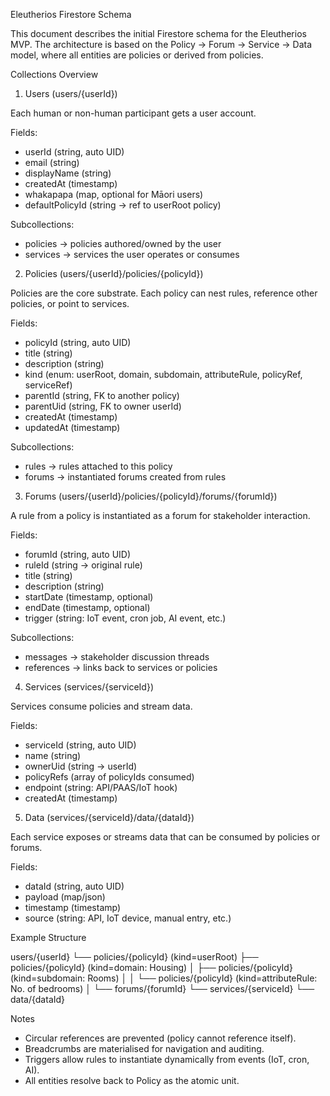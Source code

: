 Eleutherios Firestore Schema

This document describes the initial Firestore schema for the Eleutherios MVP.
The architecture is based on the Policy → Forum → Service → Data model, where all entities are policies or derived from policies.

Collections Overview
1. Users (users/{userId})

Each human or non-human participant gets a user account.

Fields:
* userId (string, auto UID)
* email (string)
* displayName (string)
* createdAt (timestamp)
* whakapapa (map, optional for Māori users)
* defaultPolicyId (string → ref to userRoot policy)

Subcollections:
* policies → policies authored/owned by the user
* services → services the user operates or consumes

2. Policies (users/{userId}/policies/{policyId})

Policies are the core substrate. Each policy can nest rules, reference other policies, or point to services.

Fields:
* policyId (string, auto UID)
* title (string)
* description (string)
* kind (enum: userRoot, domain, subdomain, attributeRule, policyRef, serviceRef)
* parentId (string, FK to another policy)
* parentUid (string, FK to owner userId)
* createdAt (timestamp)
* updatedAt (timestamp)

Subcollections:
* rules → rules attached to this policy
* forums → instantiated forums created from rules

3. Forums (users/{userId}/policies/{policyId}/forums/{forumId})

A rule from a policy is instantiated as a forum for stakeholder interaction.

Fields:
* forumId (string, auto UID)
* ruleId (string → original rule)
* title (string)
* description (string)
* startDate (timestamp, optional)
* endDate (timestamp, optional)
* trigger (string: IoT event, cron job, AI event, etc.)

Subcollections:
* messages → stakeholder discussion threads
* references → links back to services or policies

4. Services (services/{serviceId})

Services consume policies and stream data.

Fields:
* serviceId (string, auto UID)
* name (string)
* ownerUid (string → userId)
* policyRefs (array of policyIds consumed)
* endpoint (string: API/PAAS/IoT hook)
* createdAt (timestamp)

5. Data (services/{serviceId}/data/{dataId})

Each service exposes or streams data that can be consumed by policies or forums.

Fields:
* dataId (string, auto UID)
* payload (map/json)
* timestamp (timestamp)
* source (string: API, IoT device, manual entry, etc.)

Example Structure

users/{userId}
  └── policies/{policyId} (kind=userRoot)
        ├── policies/{policyId} (kind=domain: Housing)
        │     ├── policies/{policyId} (kind=subdomain: Rooms)
        │     │     └── policies/{policyId} (kind=attributeRule: No. of bedrooms)
        │     └── forums/{forumId}
        └── services/{serviceId}
              └── data/{dataId}

Notes
* Circular references are prevented (policy cannot reference itself).
* Breadcrumbs are materialised for navigation and auditing.
* Triggers allow rules to instantiate dynamically from events (IoT, cron, AI).
* All entities resolve back to Policy as the atomic unit.
